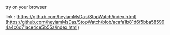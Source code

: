 try on your browser 


link : [https://github.com/heyiamMsDas/StopWatch/index.html](https://github.com/heyiamMsDas/StopWatch/blob/acafa1b81d6f5bba585994a4c6d71ace4ce5b55a/index.html)
